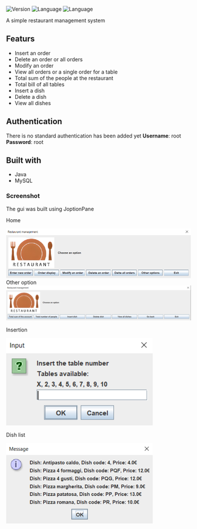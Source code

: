 ![Version](https://img.shields.io/badge/Version-0.1.0-brightgreen)
![Language](https://img.shields.io/badge/Language-Java-blue)
![Language](https://img.shields.io/badge/Language-SQL-purple)

A simple restaurant management system

## Featurs
- Insert an order
- Delete an order or all orders
- Modify an order
- View all orders or a single order for a table
- Total sum of the people at the restaurant
- Total bill of all tables
- Insert a dish
- Delete a dish
- View all dishes

## Authentication
There is no standard authentication has been added yet
**Username**: root
**Password**: root

## Built with
- Java
- MySQL

### Screenshot
The gui was built using JoptionPane

Home

<img src="/image/home.png" alt="home" width="800"/>
Other option

<img src="/image/home2.png" alt="home2" width="700"/>

Insertion

<img src="/image/insert.png" alt="insert" width="400"/>

Dish list

<img src="/image/dish.png" alt="dish" width="400"/>

